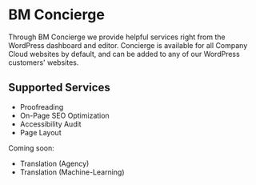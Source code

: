 # BM Concierge

Through BM Concierge we provide helpful services right from the WordPress dashboard and editor. Concierge is available
for all Company Cloud websites by default, and can be added to any of our WordPress customers' websites.

## Supported Services

- Proofreading
- On-Page SEO Optimization
- Accessibility Audit
- Page Layout

Coming soon:

- Translation (Agency)
- Translation (Machine-Learning)
